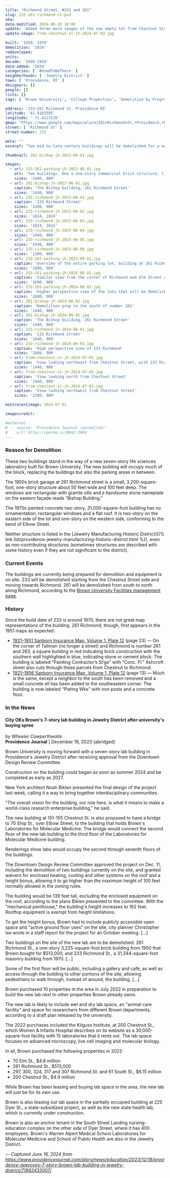 ```yaml
---
title: "Richmond Street, #233 and 261"
slug: 233-261-richmond-st-pvd
aka:
date-modified: 2024-08-10 18:00
update: 'Added three more images of the now empty lot from Chestnut Street'
update-image: from-chestnut-st-jh-2024-07-03.jpg

built: '1950, 1970'
demolition: '2024'
redeveloped:
units:
decade: '1950-1959'
date-added: '2024'
categories: [ '#UsedToBeThere' ]
neighborhoods: [ 'Jewelry District' ]
town: [ 'Providence, RI' ]
designers: []
people: []
lists: []
tags: [ 'Brown University', 'College Properties', 'Demolition by Progress' ]

address: '233–261 Richmond St, Providence RI'
latitude: '41.8183595'
longitude: '-71.4113138'
gmap: "https://www.google.com/maps/place/261+Richmond+St,+Providence,+RI+02903/@41.8183595,-71.4113138,17z/data=!3m1!4b1!4m6!3m5!1s0x89e4456ada2bf519:0x68a6759346c84683!8m2!3d41.8183555!4d-71.4087389!16s%2Fg%2F11c2g4gkw7?entry=ttu"
street: [ 'Richmond St' ]
street-number: 233

meta: ""
excerpt: "Two mid-to-late-century buildings will be demolished for a new Brown University science lab, connected and in proximity to other biotech and science-related facilities"

thumbnail: 261-bishop-jh-2023-06-01.jpg

images:
  - url: 233-261-parking-jh-2023-06-01.jpg
    alt: 'Two buildings. One a one-story commercial brick structure, likely a former garage, with a parapet roofline along the eastern façade, rectangular windows with granite sills, and a stone nameplate reading “Bishop Building.”. The other a late twentieth-century two story masonry building with rectangular windows and no ornamentation.'
    sizes: '1440, 900'
  - url: 261-bishop-jh-2023-06-01.jpg
    caption: 'The Bishop building, 261 Richmond Street'
    sizes: '1440, 900'
  - url: 233-richmond-jh-2023-06-01.jpg
    caption: '233 Richmond Street'
    sizes: '1200, 900'
  - url: 233-richmond-jh-2023-06-02.jpg
    sizes: '1024, 1024'
  - url: 233-richmond-jh-2023-06-03.jpg
    sizes: '1024, 1024'
  - url: 233-richmond-jh-2023-06-04.jpg
    sizes: '1440, 900'
  - url: 233-richmond-jh-2023-06-05.jpg
    sizes: '1440, 900'
  - url: 233-richmond-jh-2023-06-06.jpg
    sizes: '1200, 900'
  - url: 233-261-parking-jh-2023-09-01.jpg
    caption: 'Overview of the entire parking lot, building at 261 Richmond, and larger building further away at 233 Richmond. The building at the distant left will remain (200 Chestnut St)'
    sizes: '1600, 900'
  - url: 233-261-parking-jh-2024-06-01.jpg
    caption: 'Similar view from the corner of Richmond and Elm Street at the demolition preparation'
    sizes: '1600, 900'
  - url: 233-261-parking-jh-2024-06-02.jpg
    caption: 'Higher perspective view of the lots that will be demolished and redeveloped. Notice the State Health Lab under construction in the upper right.'
    sizes: '1600, 900'
  - url: 261-bishop-jh-2024-06-02.jpg
    caption: 'Demolition prep to the south of number 261'
    sizes: '1440, 900'
  - url: 261-bishop-jh-2024-06-01.jpg
    caption: 'The Bishop building, 261 Richmond Street'
    sizes: '1440, 900'
  - url: 233-richmond-jh-2024-06-01.jpg
    caption: '233 Richmond Street'
    sizes: '1440, 900'
  - url: 233-richmond-jh-2024-06-03.jpg
    caption: 'High perspective view of 233 Richmond'
    sizes: '1600, 900'
  - url: from-chestnut-st-jh-2024-07-01.jpg
    caption: 'View looking northeast from Chestnut Street, with 233 Richmond razed to the ground'
    sizes: '1440, 900'
  - url: from-chestnut-st-jh-2024-07-02.jpg
    caption: 'View looking north from Chestnut Street'
    sizes: '1440, 900'
  - url: from-chestnut-st-jh-2024-07-03.jpg
    caption: 'View looking northwest from Chestnut Street'
    sizes: '1200, 900'

mostrecentimage: 2024-07-01

imagescredit:

#external:
#  - source: 'Providence Journal (permalink)'
#    url: https://perma.cc/MQ4Z-Z9K4
---
```


### Reason for Demolition

These two buildings stand in the way of a new seven-story life sciences laboratory built for Brown University. The new building will occupy much of the block, replacing the buildings but also the parking areas in between.

The 1950s brick garage at 261 Richmond street is a small, 3,200-square-foot, one-story structure about 50 feet wide and 100 feet deep. The windows are rectangular with granite sills and a handsome stone nameplate on the eastern façade reads “Bishop Building.”

The 1970s painted concrete two-story, 31,000-square-foot building has no ornamentation, rectangular windows and a flat roof. It is two-story on the eastern side of the lot and one-story on the western side, conforming to the bend of Elbow Street.

Neither structure is listed in the [Jewelry Manufacturing Historic District]({% link list/providence-jewelry-manufacturing-historic-district.html %}), even as non-contributing structures (sometimes structures are described with some history even if they are not significant to the district).


### Current Events

The buildings are currently being prepared for demolition and equipment is on site. 233 will be demolished starting from the Chestnut Street side and moving towards Richmond. 261 will be demolished from south to north along Richmond, according to the [Brown University Facilities management page](//facilities.brown.edu/projects/integrated-life-sciences/construction-information).


### History

Since the build date of 233 is around 1970, there are not great map representations of the building. 261 Richmond, though, first appears in the 1951 maps as expected.

+ [1921–1951 Sanborn Insurance Map, Volume 1, Plate 12](http://hdl.loc.gov/loc.gmd/g3774pm.g3774pm_g08099195101) (page 23) — On the corner of Tallman (no longer a street) and Richmond is number 261 and 263, a square building in red indicating brick construction with the southern wall highlighted in blue, indicating stone or cement block. The building is labeled “Painting Contractor’s St’ge” with “Conc. Fl.” Ashcroft street also cuts through these parcels from Chestnut to Richmond.
+ [1921–1956 Sanborn Insurance Map, Volume 1, Plate 12](http://hdl.loc.gov/loc.gmd/g3774pm.g3774pm_g08099195601) (page 13) — Much is the same, except a neighbor to the south has been removed and a small concrete ell has been added to the southeastern corner. The building is now labeled “Plating Wks” with iron posts and a concrete floor.


### In the News

#### City OKs Brown's 7-story lab building in Jewelry District after university's buying spree

_by Wheeler Cowperthwaite_  
**Providence Journal** | December 18, 2023 (abridged)

Brown University is moving forward with a seven-story lab building in Providence's Jewelry District after receiving approval from the Downtown Design Review Committee.

Construction on the building could began as soon as summer 2024 and be completed as early as 2027.

New York architect Noah Biklen presented the final design of the project last week, calling it a way to bring together interdisciplinary communities.

"The overall vision for the building, our role here, is what it means to make a world-class research enterprise building," he said.

The new building at 151-155 Chestnut St. is also proposed to have a bridge to 70 Ship St., over Elbow Street, to the building that holds Brown's Laboratories for Molecular Medicine. The bridge would connect the second floor of the new lab building to the third floor of the Laboratories for Molecular Medicine building.

Renderings show labs would occupy the second through seventh floors of the buildings.

The Downtown Design Review Committee approved the project on Dec. 11, including the demolition of two buildings currently on the site, and granted waivers for enclosed heating, cooling and other systems on the roof and a height bonus, allowing it to go higher than the maximum height of 100 feet normally allowed in the zoning rules.

The building would be 139 feet tall, excluding the enclosed equipment on the roof, according to the plans Biklen presented to the committee. With the "mechanical penthouse," the building's height increases to 162 feet. Rooftop equipment is exempt from height limitations.

To get the height bonus, Brown had to include publicly accessible open space and "active ground floor uses" on the site, city planner Christopher Ise wrote in a staff report for the project for an October meeting. […]

Two buildings on the site of the new lab are to be demolished: 261 Richmond St., a one-story 3,225-square-foot brick building from 1950 that Brown bought for $513,000, and 233 Richmond St., a 31,344-square-foot masonry building from 1970. […]

Some of the first floor will be public, including a gallery and café, as well as access through the building to other portions of the site, allowing pedestrians to walk through, instead of around, the building. […]

Brown purchased 10 properties in the area in July 2022 in preparation to build the new lab next to other properties Brown already owns.

The new lab is likely to include wet and dry lab space, an "animal care facility" and space for researchers from different Brown departments, according to a draft plan released by the university.

The 2022 purchases included the Kilguss Institute, at 200 Chestnut St., which Women & Infants Hospital describes on its website as a 30,000-square-foot facility with 15 laboratories that it rents out. The lab space focuses on advanced microscopy, live cell imaging and molecular biology.

In all, Brown purchased the following properties in 2022: 

+ 70 Elm St., $4.8 million
+ 261 Richmond St., $513,000
+ 297, 300, 324, 317 and 307 Richmond St. and 61 South St., $6.15 million
+ 200 Chestnut St., $4.9 million

While Brown has been leasing and buying lab space in the area, the new lab will just be for its own use.

Brown is also leasing out lab space in the partially occupied building at 225 Dyer St., a state-subsidized project, as well as the new state health lab, which is currently under construction.

Brown is also an anchor tenant in the South Street Landing nursing-education complex on the other side of Dyer Street, where it has 400 employees. Brown's Warren Alpert Medical School Laboratories for Molecular Medicine and School of Public Health are also in the Jewelry District.

— _Captured June 16, 2024 from https://www.providencejournal.com/story/news/education/2023/12/18/providence-approves-7-story-brown-lab-building-in-jewelry-district/71882433007/_